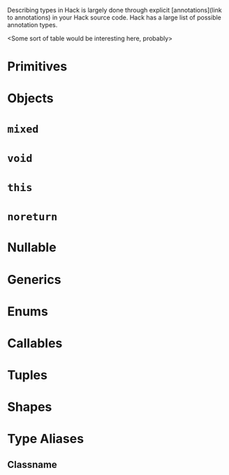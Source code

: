 Describing types in Hack is largely done through explicit [annotations](link to annotations) in your Hack source code. Hack has a large list of possible annotation types.

<Some sort of table would be interesting here, probably>

# Primitives

# Objects

# `mixed`

# `void`

# `this`

# `noreturn`

# Nullable

# Generics

# Enums

# Callables

# Tuples

# Shapes

# Type Aliases

## Classname<T>
